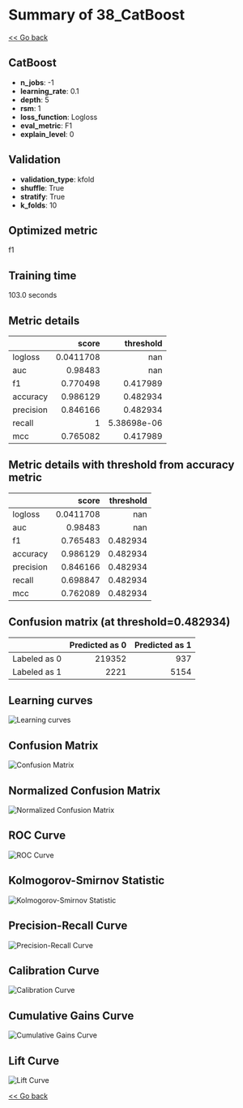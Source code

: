# Summary of 38_CatBoost

[<< Go back](../README.md)


## CatBoost
- **n_jobs**: -1
- **learning_rate**: 0.1
- **depth**: 5
- **rsm**: 1
- **loss_function**: Logloss
- **eval_metric**: F1
- **explain_level**: 0

## Validation
 - **validation_type**: kfold
 - **shuffle**: True
 - **stratify**: True
 - **k_folds**: 10

## Optimized metric
f1

## Training time

103.0 seconds

## Metric details
|           |     score |     threshold |
|:----------|----------:|--------------:|
| logloss   | 0.0411708 | nan           |
| auc       | 0.98483   | nan           |
| f1        | 0.770498  |   0.417989    |
| accuracy  | 0.986129  |   0.482934    |
| precision | 0.846166  |   0.482934    |
| recall    | 1         |   5.38698e-06 |
| mcc       | 0.765082  |   0.417989    |


## Metric details with threshold from accuracy metric
|           |     score |   threshold |
|:----------|----------:|------------:|
| logloss   | 0.0411708 |  nan        |
| auc       | 0.98483   |  nan        |
| f1        | 0.765483  |    0.482934 |
| accuracy  | 0.986129  |    0.482934 |
| precision | 0.846166  |    0.482934 |
| recall    | 0.698847  |    0.482934 |
| mcc       | 0.762089  |    0.482934 |


## Confusion matrix (at threshold=0.482934)
|              |   Predicted as 0 |   Predicted as 1 |
|:-------------|-----------------:|-----------------:|
| Labeled as 0 |           219352 |              937 |
| Labeled as 1 |             2221 |             5154 |

## Learning curves
![Learning curves](learning_curves.png)
## Confusion Matrix

![Confusion Matrix](confusion_matrix.png)


## Normalized Confusion Matrix

![Normalized Confusion Matrix](confusion_matrix_normalized.png)


## ROC Curve

![ROC Curve](roc_curve.png)


## Kolmogorov-Smirnov Statistic

![Kolmogorov-Smirnov Statistic](ks_statistic.png)


## Precision-Recall Curve

![Precision-Recall Curve](precision_recall_curve.png)


## Calibration Curve

![Calibration Curve](calibration_curve_curve.png)


## Cumulative Gains Curve

![Cumulative Gains Curve](cumulative_gains_curve.png)


## Lift Curve

![Lift Curve](lift_curve.png)



[<< Go back](../README.md)
